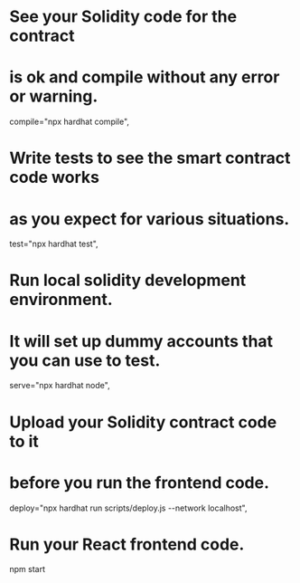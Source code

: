 # See your Solidity code for the contract 
# is ok and compile without any error or warning.
compile="npx hardhat compile",
# Write tests to see the smart contract code works 
# as you expect for various situations.
test="npx hardhat test",

# Run local solidity development environment.
# It will set up dummy accounts that you can use to test.
serve="npx hardhat node",
# Upload your Solidity contract code to it 
# before you run the frontend code.
deploy="npx hardhat run scripts/deploy.js --network localhost",

# Run your React frontend code.
npm start